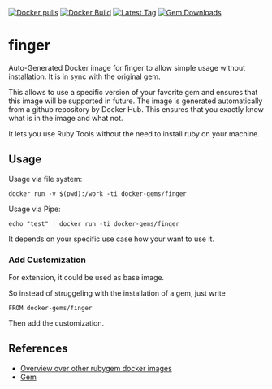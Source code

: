 [![Docker pulls](https://img.shields.io/docker/pulls/rubygem/finger.svg)](https://hub.docker.com/r/rubygem/finger/)
[![Docker Build](https://img.shields.io/docker/automated/rubygem/finger.svg)](https://hub.docker.com/r/rubygem/finger/)
[![Latest Tag](https://img.shields.io/github/tag/docker-rubygem/finger.svg)](https://hub.docker.com/r/rubygem/finger/)
[![Gem Downloads](https://img.shields.io/gem/dt/finger.svg)](https://rubygems.org/gems/finger/)
# finger

Auto-Generated Docker image for finger to allow simple usage without installation.
It is in sync with the original gem.

This allows to use a specific version of your favorite gem and ensures that this image will be supported in future.
The image is generated automatically from a github repository by Docker Hub.
This ensures that you exactly know what is in the image and what not.

It lets you use Ruby Tools without the need to install ruby on your machine.

## Usage

Usage via file system:

`docker run -v $(pwd):/work -ti docker-gems/finger`

Usage via Pipe:

`echo "test" | docker run -ti docker-gems/finger`

It depends on your specific use case how your want to use it.

### Add Customization

For extension, it could be used as base image.

So instead of struggeling with the installation of a gem, just write

`FROM docker-gems/finger`

Then add the customization.

## References

 - [Overview over other rubygem docker images](https://github.com/thinkbot/docker-rubygem)
 - [Gem](https://rubygems.org/gems/finger/)
